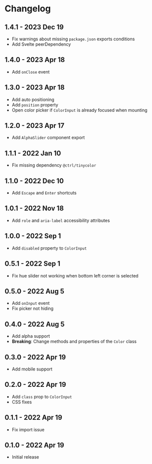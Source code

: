 # Changelog

## 1.4.1 - 2023 Dec 19
- Fix warnings about missing `package.json` exports conditions
- Add Svelte peerDependency

## 1.4.0 - 2023 Apr 18
- Add `onClose` event

## 1.3.0 - 2023 Apr 18
- Add auto positioning
- Add `position` property
- Open color picker if `ColorInput` is already focused when mounting

## 1.2.0 - 2023 Apr 17
- Add `AlphaSlider` component export

## 1.1.1 - 2022 Jan 10
- Fix missing dependency `@ctrl/tinycolor`

## 1.1.0 - 2022 Dec 10
- Add `Escape` and `Enter` shortcuts

## 1.0.1 - 2022 Nov 18
- Add `role` and `aria-label` accessibility attributes

## 1.0.0 - 2022 Sep 1
- Add `disabled` property to `ColorInput`

## 0.5.1 - 2022 Sep 1
- Fix hue slider not working when bottom left corner is selected

## 0.5.0 - 2022 Aug 5
- Add `onInput` event
- Fix picker not hiding

## 0.4.0 - 2022 Aug 5
- Add alpha support
- **Breaking**: Change methods and properties of the `Color` class

## 0.3.0 - 2022 Apr 19
- Add mobile support

## 0.2.0 - 2022 Apr 19
- Add `class` prop to `ColorInput`
- CSS fixes

## 0.1.1 - 2022 Apr 19
- Fix import issue

## 0.1.0 - 2022 Apr 19
- Initial release
